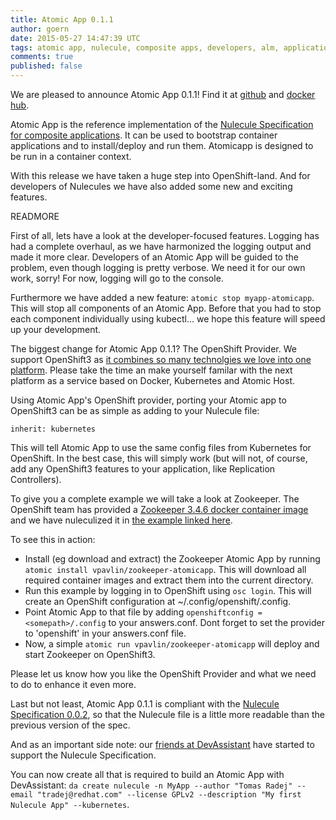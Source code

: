 ```yaml
---
title: Atomic App 0.1.1
author: goern
date: 2015-05-27 14:47:39 UTC
tags: atomic app, nulecule, composite apps, developers, alm, application lifecycle
comments: true
published: false  
---
```


We are pleased to announce Atomic App 0.1.1! Find it at [github](https://github.com/projectatomic/atomicapp/releases) and [docker hub](https://registry.hub.docker.com/u/projectatomic/atomicapp/). 

Atomic App is the reference implementation of the [Nulecule Specification for composite applications](https://github.com/projectatomic/nulecule/). It can be used to bootstrap container applications and to install/deploy and run them. Atomicapp is designed to be run in a container context.

With this release we have taken a huge step into OpenShift-land. And for developers of Nulecules we have also added some new and exciting features.

READMORE

First of all, lets have a look at the developer-focused features. Logging has had a complete overhaul, as we have harmonized the logging output and made it more clear. Developers of an Atomic App will be guided to the problem, even though logging is pretty verbose. We need it for our own work, sorry! For now, logging will go to the console.

Furthermore we have added a new feature: `atomic stop myapp-atomicapp`. This will stop all components of an Atomic App. Before that you had to stop each component individually using kubectl... we hope this feature will speed up your development.

The biggest change for Atomic App 0.1.1? The OpenShift Provider. We support OpenShift3 as [it combines so many technolgies we love into one platform](https://blog.openshift.com/openshift-v3-platform-combines-docker-kubernetes-atomic-and-more/). Please take the time an make yourself familar with the next platform as a service based on Docker, Kubernetes and Atomic Host.

Using Atomic App's OpenShift provider, porting your Atomic app to OpenShift3 can be as simple as adding to your Nulecule file:

`inherit: kubernetes`

This will tell Atomic App to use the same config files from Kubernetes for OpenShift. In the best case, this will simply work (but will not, of course, add any OpenShift3 features to your application, like Replication Controllers).

To give you a complete example we will take a look at Zookeeper. The OpenShift team has provided a [Zookeeper 3.4.6 docker container image](https://registry.hub.docker.com/u/openshift/zookeeper-346-fedora20/) and we have nuleculized it in [the example linked here](https://github.com/vpavlin/nulecule/blob/zookeeper/examples/zookeeper/nulecule). 

To see this in action:

* Install (eg download and extract) the Zookeeper Atomic App by running `atomic install vpavlin/zookeeper-atomicapp`. This will download all required container images and extract them into the current directory.
* Run this example by logging in to OpenShift using `osc login`. This will create an OpenShift configuration at ~/.config/openshift/.config. 
* Point Atomic App to that file by adding `openshiftconfig = <somepath>/.config` to your answers.conf. Dont forget to set the provider to 'openshift' in your answers.conf file. 
* Now, a simple `atomic run vpavlin/zookeeper-atomicapp` will deploy and start Zookeeper on OpenShift3.

Please let us know how you like the OpenShift Provider and what we need to do to enhance it even more.

Last but not least, Atomic App 0.1.1 is compliant with the [Nulecule Specification 0.0.2](https://github.com/projectatomic/nulecule/), so that the Nulecule file is a little more readable than the previous version of the spec.

And as an important side note: our [friends at DevAssistant](https://github.com/tradej/dap-nulecule) have started to support the Nulecule Specification. 

You can now create all that is required to build an Atomic App with DevAssistant: `da create nulecule -n MyApp --author "Tomas Radej" --email "tradej@redhat.com" --license GPLv2 --description "My first Nulecule App" --kubernetes`.